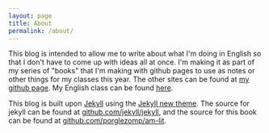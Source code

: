 ```yaml
---
layout: page
title: About
permalink: /about/
---
```


This blog is intended to allow me to write about what I'm doing in English so that I don't have to come up with ideas all at once. I'm making it as part of my series of "books" that I'm making with github pages to use as notes or other things for my classes this year. The other sites can be found at [my github page](https://porglezomp.github.io). My English class can be found [here](https://sites.google.com/a/aaps.k12.mi.us/fitzgerald-classes/).

This blog is built upon [Jekyll](https://jekyllrb.com) using the [Jekyll new theme](https://github.com/jglovier/jekyll-new). The source for jekyll can be found at [github.com/jekyll/jekyll](https://github.com/jekyll/jekyll), and the source for this book can be found at [github.com/porglezomp/am-lit](https://github.com/porglezomp/am-lit).
